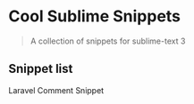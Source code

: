# Cool Sublime Snippets
>A collection of snippets for sublime-text 3

## Snippet list
Laravel Comment Snippet